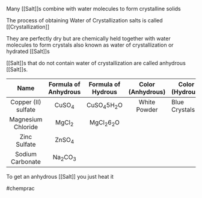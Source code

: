 Many [[Salt]]s combine with water molecules to form crystalline solids

The process of obtaining Water of Crystallization salts is called [[Crystallization]]

They are perfectly dry but are chemically held together with water molecules to form crystals also known as water of crystallization or hydrated [[Salt]]s

[[Salt]]s that do not contain water of crystallization are called anhydrous [[Salt]]s.

|        Name         |     Formula of Anhydrous     | Formula of Hydrous | Color (Anhydrous) | Color (Hydrous) |
|:-------------------:|:----------------------------:|:------------------:|:-----------------:| --------------- |
| Copper (II) sulfate |       CuSO<sub>4</sub>       |        CuSO<sub>4</sub>5H<sub>2</sub>O            |   White Powder    |    Blue Crystals             | 
| Magnesium Chloride  |       MgCl<sub>2</sub>       |         MgCl<sub>2</sub>6<sub>2</sub>O           |                   |                 |
|    Zinc Sulfate     |       ZnSO<sub>4</sub>       |                    |                   |                 |
|  Sodium Carbonate   | Na<sub>2</sub>CO<sub>3</sub> |                    |                   |                 |


To get an anhydrous [[Salt]] you just heat it

#chemprac 